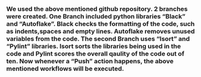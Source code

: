 ### We used the above mentioned github repository. 2 branches were created. One Branch included python libraries “Black” and “Autoflake”. Black checks the formatting of the code, such as indents,spaces and empty lines. Autoflake removes unused variables from the code. The second Branch uses “Isort” and “Pylint” libraries. Isort sorts the libraries being used in the code and Pylint scores the overall qaulity of the code out of ten. Now whenever a “Push” action happens, the above mentioned workflows will be executed.
